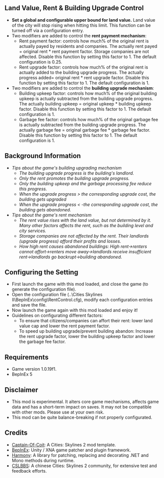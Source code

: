 ## Land Value, Rent & Building Upgrade Control

- **Set a global and configurable upper bound for land value.** Land value of the city will stop rising when hitting this limit. This function can be turned off via a configuration entry.
- Two modifiers are added to control the **rent payment mechanism**:
  - Rent payment factor: controls how much% of the original rent is actually payed by residents and companies. The actually rent payed = original rent * rent payment factor. Storage companies are not affected. Disable this function by setting this factor to 1. The default configuration is 0.25. 
  - Rent upgrade factor: controls how much% of the original rent is actually added to the building upgrade progress. The actually progress added= original rent * rent upgrade factor. Disable this function by setting this factor to 1. The default configuration is 1.
- Two modifiers are added to control the **building upgrade mechanism**:
  - Building upkeep factor: controls how much% of the original building upkeep is actually subtracted from the building upgrade progress. The actually building upkeep = original upkeep * building upkeep factor. Disable this function by setting this factor to 1. The default configuration is 1.
  - Garbage fee factor: controls how much% of the original garbage fee is actually subtracted from the building upgrade progress. The actually garbage fee = original garbage fee * garbage fee factor. Disable this function by setting this factor to 1. The default configuration is 1.

## Background Information

- *Tips about the game's building upgrading mechanism*
  - *The building upgrade progress is the building's landlord.*
  - *Only the rent promotes the building upgrade progress.*
  - *Only the building upkeep and the garbage processing fee reduce this progress.*
  - *When the upgrade progress > the corresponding upgrade cost, the building gets upgraded*
  - *When the upgrade progress < -the corresponding upgrade cost, the building gets abandoned.*
- *Tips about the game's rent mechanism*
  - *The rent value rises with the land value, but not determined by it. Many other factors affects the rent, such as the building level and city services.*
  - *Storage companies are not affected by the rent. Their landlords (upgrade progress) afford their profits and losses.*
  - *How high rent causes abandoned buildings: High rent→renters cannot affort→renters move away→landlords receive insufficient rent→landlords go backrupt→building abandoned.*

## Configuring the Setting

- First launch the game with this mod loaded, and close the game (to generate the configuration file).
- Open the configuration file (..\Cities Skylines II\BepInEx\config\RentControl.cfg), modify each configuration entries and save the file.
- Now launch the game again with this mod loaded and enjoy it!
- Guidelines on configurating different factors:
  - To ensure that citizens/companies can affort their rent: lower land value cap and lower the rent payment factor.
  - To speed up building upgrade/prevent building abandon: Increase the rent upgrade factor, lower the building upkeep factor and lower the garbage fee factor.

## Requirements

- Game version 1.0.19f1.
- BepInEx 5

## Disclaimer

- This mod is experimental. It alters core game mechanisms, affects game data and has a short-term impact on saves. It may not be compatible with other mods. Please use at your own risk.
- This mod can be quite balance-breaking if not properly configurated.

## Credits

- [Captain-Of-Coit](https://github.com/Captain-Of-Coit/cities-skylines-2-mod-template): A Cities: Skylines 2 mod template.
- [BepInEx](https://github.com/BepInEx/BepInEx): Unity / XNA game patcher and plugin framework.
- [Harmony](https://github.com/pardeike/Harmony): A library for patching, replacing and decorating .NET and Mono methods during runtime.
- [CSLBBS](https://www.cslbbs.net): A chinese Cities: Skylines 2 community, for extensive test and feedback efforts.
